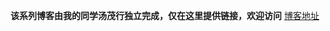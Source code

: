 **该系列博客由我的同学汤茂行独立完成，仅在这里提供链接，欢迎访问**
[博客地址](https://github.com/XingToMax/DesignPatternDemo/tree/master/blogs)
